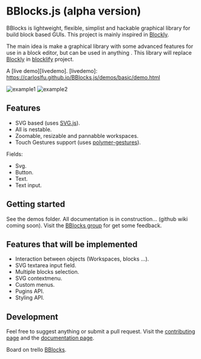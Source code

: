 # BBlocks.js (alpha version)

BBlocks is lightweight, flexible, simplist and hackable graphical library for build block based GUIs. This project is mainly inspired in [Blockly][blockly-git].

The main idea is make a graphical library with some advanced features for use in a block editor, but can be used in anything . This library will replace [Blockly][blockly-git] in [blocklify][blocklify-git] project.

A [live demo][livedemo].
[livedemo]: https://carloslfu.github.io/BBlocks.js/demos/basic/demo.html

![example1](https://github.com/carloslfu/BBlocks.js/blob/master/BB.jpg)
![example2](https://github.com/carloslfu/BBlocks.js/blob/master/BB_with_zoom.jpg)

## Features

- SVG based (uses [SVG.js][svgjs-git]).
- All is nestable.
- Zoomable, resizable and pannabble workspaces.
- Touch Gestures support (uses [polymer-gestures][polymer-gestures-git]).

Fields:

- Svg.
- Button.
- Text.
- Text input.

## Getting started

See the demos folder. All documentation is in construction... (github wiki coming soon). Visit the [BBlocks group][BBlocks-group] for get some feedback.

## Features that will be implemented

- Interaction between objects (Workspaces, blocks ...).
- SVG textarea input field.
- Multiple blocks selection.
- SVG contextmenu.
- Custom menus.
- Pugins API.
- Styling API.

## Development

Feel free to suggest anything or submit a pull request. Visit the [contributing page][Contributing-guide] and the [documentation page][docs-page].

Board on trello [BBlocks][BBlocks-trello].

[BBlocks-group]: https://groups.google.com/forum/?hl=es#!forum/bblocks
[Contributing-guide]: https://github.com/carloslfu/BBlocks.js/blob/master/CONTRIBUTING.md
[docs-page]: https://github.com/carloslfu/BBlocks.js/blob/master/DOCS.md
[BBlocks-trello]: https://trello.com/b/0u71Uj56/bblocks-js

[blockly-git]: https://github.com/google/blockly
[blocklify-git]: https://github.com/carloslfu/blocklify
[pep-git]: https://github.com/jquery/PEP
[svgjs-git]: https://github.com/wout/svg.js
[polymer-gestures-git]:https://github.com/Polymer/polymer-gestures
